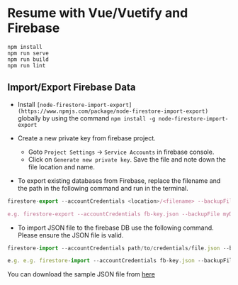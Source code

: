 # Resume with Vue/Vuetify and Firebase

```
npm install
npm run serve
npm run build
npm run lint
```


## Import/Export Firebase Data

* Install `[node-firestore-import-export](https://www.npmjs.com/package/node-firestore-import-export)` globally by using the command `npm install -g node-firestore-import-export`
* Create a new private key from firebase project.
    
    * Goto  `Project Settings` -> `Service Accounts` in firebase console.
    * Click on `Generate new private key`. Save the file and note down the file location and name.

* To export existing databases from Firebase, replace the filename and the path in the following command and run in the terminal.

```js
firestore-export --accountCredentials <location>/<filename> --backupFile myDatabase.json

e.g. firestore-export --accountCredentials fb-key.json --backupFile myDatabase.json
```
* To import JSON file to the firebase DB use the following command. Please ensure the JSON file is valid.

```js
firestore-import --accountCredentials path/to/credentials/file.json --backupFile /backups/myDatabase.json

e.g. e.g. firestore-import --accountCredentials fb-key.json --backupFile myDatabase.json

```

You can download the sample JSON file from [here](data.json)


